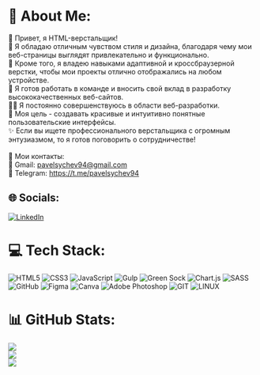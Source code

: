 # 💫 About Me:
👋 Привет, я HTML-верстальщик!<br>🎨 Я обладаю отличным чувством стиля и дизайна, благодаря чему мои веб-страницы выглядят привлекательно и функционально.<br>🔧 Кроме того, я владею навыками адаптивной и кроссбраузерной верстки, чтобы мои проекты отлично отображались на любом устройстве.<br>🚀 Я готов работать в команде и вносить свой вклад в разработку высококачественных веб-сайтов.<br>👩‍💻 Я постоянно совершенствуюсь в области веб-разработки.<br>🌟 Моя цель - создавать красивые и интуитивно понятные пользовательские интерфейсы.<br>✨ Если вы ищете профессионального верстальщика с огромным энтузиазмом, то я готов поговорить о сотрудничестве!<br><br>📧 Мои контакты:<br>📩 Gmail: pavelsychev94@gmail.com<br>📲 Telegram: https://t.me/pavelsychev94<br>


## 🌐 Socials:
[![LinkedIn](https://img.shields.io/badge/LinkedIn-%230077B5.svg?logo=linkedin&logoColor=white)](https://linkedin.com/in/https://www.linkedin.com/in/sychev-pavel/) 

# 💻 Tech Stack:
![HTML5](https://img.shields.io/badge/html5-%23E34F26.svg?style=plastic&logo=html5&logoColor=white) ![CSS3](https://img.shields.io/badge/css3-%231572B6.svg?style=plastic&logo=css3&logoColor=white) ![JavaScript](https://img.shields.io/badge/javascript-%23323330.svg?style=plastic&logo=javascript&logoColor=%23F7DF1E) ![Gulp](https://img.shields.io/badge/GULP-%23CF4647.svg?style=plastic&logo=gulp&logoColor=white) ![Green Sock](https://img.shields.io/badge/green%20sock-88CE02?style=plastic&logo=greensock&logoColor=white) ![Chart.js](https://img.shields.io/badge/chart.js-F5788D.svg?style=plastic&logo=chart.js&logoColor=white) ![SASS](https://img.shields.io/badge/SASS-hotpink.svg?style=plastic&logo=SASS&logoColor=white) ![GitHub](https://img.shields.io/badge/GitHub-%23121011.svg?style=plastic&logo=github&logoColor=white) 	![Figma](https://img.shields.io/badge/figma-%23F24E1E.svg?style=plastic&logo=figma&logoColor=white) ![Canva](https://img.shields.io/badge/Canva-%2300C4CC.svg?style=plastic&logo=Canva&logoColor=white) ![Adobe Photoshop](https://img.shields.io/badge/adobephotoshop-%2331A8FF.svg?style=plastic&logo=adobephotoshop&logoColor=white) ![GIT](https://img.shields.io/badge/Git-fc6d26?style=plastic&logo=git&logoColor=white) ![LINUX](https://img.shields.io/badge/Linux-FCC624?style=plastic&logo=linux&logoColor=black)
# 📊 GitHub Stats:
![](https://github-readme-stats.vercel.app/api?username=pavelsychev&theme=dark&hide_border=false&include_all_commits=false&count_private=false)<br/>
![](https://github-readme-streak-stats.herokuapp.com/?user=pavelsychev&theme=dark&hide_border=false)<br/>
![](https://github-readme-stats.vercel.app/api/top-langs/?username=pavelsychev&theme=dark&hide_border=false&include_all_commits=false&count_private=false&layout=compact)
